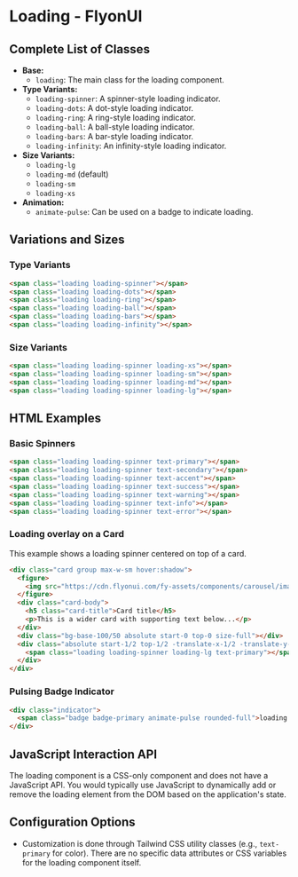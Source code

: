 # Loading - FlyonUI

## Complete List of Classes
- **Base:**
  - `loading`: The main class for the loading component.
- **Type Variants:**
  - `loading-spinner`: A spinner-style loading indicator.
  - `loading-dots`: A dot-style loading indicator.
  - `loading-ring`: A ring-style loading indicator.
  - `loading-ball`: A ball-style loading indicator.
  - `loading-bars`: A bar-style loading indicator.
  - `loading-infinity`: An infinity-style loading indicator.
- **Size Variants:**
  - `loading-lg`
  - `loading-md` (default)
  - `loading-sm`
  - `loading-xs`
- **Animation:**
  - `animate-pulse`: Can be used on a badge to indicate loading.

## Variations and Sizes

### Type Variants
```html
<span class="loading loading-spinner"></span>
<span class="loading loading-dots"></span>
<span class="loading loading-ring"></span>
<span class="loading loading-ball"></span>
<span class="loading loading-bars"></span>
<span class="loading loading-infinity"></span>
```

### Size Variants
```html
<span class="loading loading-spinner loading-xs"></span>
<span class="loading loading-spinner loading-sm"></span>
<span class="loading loading-spinner loading-md"></span>
<span class="loading loading-spinner loading-lg"></span>
```

## HTML Examples

### Basic Spinners
```html
<span class="loading loading-spinner text-primary"></span>
<span class="loading loading-spinner text-secondary"></span>
<span class="loading loading-spinner text-accent"></span>
<span class="loading loading-spinner text-success"></span>
<span class="loading loading-spinner text-warning"></span>
<span class="loading loading-spinner text-info"></span>
<span class="loading loading-spinner text-error"></span>
```

### Loading overlay on a Card
This example shows a loading spinner centered on top of a card.
```html
<div class="card group max-w-sm hover:shadow">
  <figure>
    <img src="https://cdn.flyonui.com/fy-assets/components/carousel/image-7.png" alt="Album" />
  </figure>
  <div class="card-body">
    <h5 class="card-title">Card title</h5>
    <p>This is a wider card with supporting text below...</p>
  </div>
  <div class="bg-base-100/50 absolute start-0 top-0 size-full"></div>
  <div class="absolute start-1/2 top-1/2 -translate-x-1/2 -translate-y-1/2 transform">
    <span class="loading loading-spinner loading-lg text-primary"></span>
  </div>
</div>
```

### Pulsing Badge Indicator
```html
<div class="indicator">
  <span class="badge badge-primary animate-pulse rounded-full">loading...</span>
</div>
```

## JavaScript Interaction API
The loading component is a CSS-only component and does not have a JavaScript API. You would typically use JavaScript to dynamically add or remove the loading element from the DOM based on the application's state.

## Configuration Options
- Customization is done through Tailwind CSS utility classes (e.g., `text-primary` for color). There are no specific data attributes or CSS variables for the loading component itself.